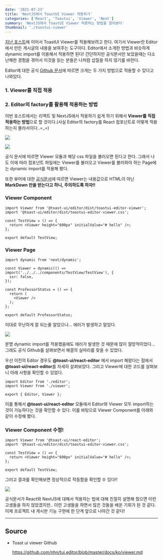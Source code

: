 ```yaml
---
date: '2021-07-23'
title: 'NextJS에서 ToastUI Viewer 적용하기'
categories: ['React', 'Toastui', 'Viewer', 'Next']
summary: 'NextJS에서 ToastUI Viewer 적용하는 방법을 알아본다'
thumbnail: './toastui-viewer'
---
```


[지난 포스트](https://yangseungchan.github.io/toastui-editor/)에 이어서 ToastUI Viewer를 적용해보려고 한다. 여기서 Viewer란 Editor에서 만든 게시글의 내용을 보여주는 도구이다. Editor에서 소개한 방법과 비슷하게 dynamic import를 이용해서 적용하면 된다! 간단하지만 공식문서만 보았을때는 다소 난해한 경험을 겪어서 이것을 읽는 분들은 나처럼 삽질을 하지 않기를 바란다.

Editor에 대한 공식 [Github 문서](https://github.com/nhn/tui.editor/blob/master/docs/ko/viewer.md)에 따르면 크게는 두 가지 방법으로 적용할 수 있다고 나와있다.

### 1. Viewer를 직접 적용

### 2. Editor의 factory를 활용해 적용하는 방법

이번 포스트에서는 리액트 및 NextJS에서 적용하기 쉽게 하기 위해서 **Viewer를 직접 적용하는 방법**으로 할 것이다.(사실 Editor의 factory를 React 컴포넌트로 어떻게 적용하는지 몰라서이다..=_=)

![](https://images.velog.io/images/seungchan__y/post/db4e9daf-f9bd-46eb-8cf9-d0a70110b66b/%E1%84%89%E1%85%B3%E1%84%8F%E1%85%B3%E1%84%85%E1%85%B5%E1%86%AB%E1%84%89%E1%85%A3%E1%86%BA%202021-07-23%20%E1%84%8B%E1%85%A9%E1%84%92%E1%85%AE%2010.37.43.png)

![](https://images.velog.io/images/seungchan__y/post/fcba455a-5dd1-4500-8003-b4cfa36c9b09/%E1%84%89%E1%85%B3%E1%84%8F%E1%85%B3%E1%84%85%E1%85%B5%E1%86%AB%E1%84%89%E1%85%A3%E1%86%BA%202021-07-23%20%E1%84%8B%E1%85%A9%E1%84%92%E1%85%AE%2010.37.58.png)

공식 문서에 따르면 Viewer 모듈과 해당 css 파일을 불러오면 된다고 한다. 그래서 나도 이에 따라 컴포넌트 파일에는 Viewer를 불러오고 Viewer를 불러와야 하는 Page에는 dynamic import를 적용해 봤다.

또한 뷰어에 대한 [공식문서](https://github.com/nhn/tui.editor/blob/master/docs/ko/viewer.md#%EC%9D%B8%EC%8A%A4%ED%84%B4%EC%8A%A4-%EC%83%9D%EC%84%B1%ED%95%98%EA%B8%B0)에 따르면 Viewer는 내용값으로 HTML이 아닌 **MarkDown 만을 받는다고 하니, 주의하도록 하자!!**

### Viewer Component
```
import Viewer from '@toast-ui/editor/dist/toastui-editor-viewer';
import '@toast-ui/editor/dist/toastui-editor-viewer.css';

const TestView = () => {
  return <Viewer height="600px" initialValue="# hello" />;
};

export default TestView;
```

### Viewer Page
```
import dynamic from 'next/dynamic';

const Viewer = dynamic(() => import('../../../components/TestView/TestView'), {
  ssr: false,
});

const ProfessorStatus = () => {
  return (
    <Viewer />
  );
};

export default ProfessorStatus;
```

이대로 무난하게 잘 되는줄 알았으나... 에러가 발생하고 말았다.

![](https://images.velog.io/images/seungchan__y/post/222e258e-f4db-4201-8044-8f41f90b7a7a/%E1%84%89%E1%85%B3%E1%84%8F%E1%85%B3%E1%84%85%E1%85%B5%E1%86%AB%E1%84%89%E1%85%A3%E1%86%BA%202021-07-23%20%E1%84%8B%E1%85%A9%E1%84%92%E1%85%AE%2010.54.02.png)

분명 dynamic import를 적용했음에도 에러가 발생한 것 때문에 많이 절망적이었다... 그래도 공식 Github를 살펴보면서 해결의 실마리를 찾을 수 있었다.

우선 이전의 Editor 경우도 **@toast-ui/react-editor** 에서 import 해왔다는 점에서 **@toast-ui/react-editor**를 자세히 살펴보았다. 그리고 Viewer에 대한 코드를 살펴보니 아래 사항을 확인할 수 있었다.



```
import Editor from './editor';
import Viewer from './viewer';

export { Editor, Viewer };
```

이를 통해서 **@toast-ui/react-editor** 모듈에서 Editor와 Viewer 모두 import하는 것이 가능하다는 것을 확인할 수 있다. 이를 바탕으로 Viewer Component를 아래와 같이 수정해 봤다.

### Viewer Component 수정!
```
import Viewer from '@toast-ui/react-editor';
import '@toast-ui/editor/dist/toastui-editor-viewer.css';

const TestView = () => {
  return <Viewer height="600px" initialValue="# hello" />;
};

export default TestView;
```

그러고 결과를 확인해보면 정상적으로 작동함을 확인할 수 있다!!

![](https://images.velog.io/images/seungchan__y/post/7cc5736e-8d37-4b60-be65-16b581344cec/%E1%84%89%E1%85%B3%E1%84%8F%E1%85%B3%E1%84%85%E1%85%B5%E1%86%AB%E1%84%89%E1%85%A3%E1%86%BA%202021-07-23%20%E1%84%8B%E1%85%A9%E1%84%92%E1%85%AE%2011.08.50.png)

공식문서가 React와 NextJS에 대해서 적용하는 법에 대해 친절히 설명해 줬으면 이런 고생들을 하지 않았겠지만.. 이런 고생들을 하면서 많은 것들을 배운 기회가 된 것 같다. 이제 프로젝트 내 게시판 기능 구현에 한 단계 앞으로 나아간 것 같다!



---

## Source

- Toast ui viewer Github

  [<https://github.com/nhn/tui.editor/blob/master/docs/ko/viewer.md>](https://github.com/nhn/tui.editor/blob/master/docs/ko/viewer.md)